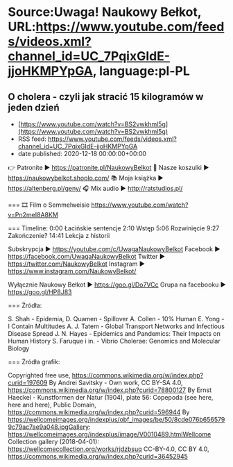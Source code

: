 # Source:Uwaga! Naukowy Bełkot, URL:https://www.youtube.com/feeds/videos.xml?channel_id=UC_7PqixGIdE-jjoHKMPYpGA, language:pl-PL

## O cholera - czyli jak stracić 15 kilogramów w jeden dzień
 - [https://www.youtube.com/watch?v=BS2vwkhml5g](https://www.youtube.com/watch?v=BS2vwkhml5g)
 - RSS feed: https://www.youtube.com/feeds/videos.xml?channel_id=UC_7PqixGIdE-jjoHKMPYpGA
 - date published: 2020-12-18 00:00:00+00:00

👉 Patronite ► https://patronite.pl/NaukowyBelkot 
👕 Nasze koszulki ► https://naukowybelkot.shoplo.com/
📚 Moja książka ► https://altenberg.pl/geny/
🎧 Mix audio ► http://ratstudios.pl/

===
🎞 Film o Semmelweisie
https://www.youtube.com/watch?v=Pn2meI8A8KM

===
Timeline:
0:00 Łacińskie sentencje
2:10 Wstęp
5:06 Rozwinięcie
9:27 Zakończenie?
14:41 Lekcja z historii

Subskrypcja ► https://youtube.com/c/UwagaNaukowyBelkot
Facebook ► https://facebook.com/UwagaNaukowyBelkot
Twitter ► https://twitter.com/NaukowyBelkot
Instagram ► https://www.instagram.com/NaukowyBelkot/

Wyłącznie Naukowy Bełkot ► https://goo.gl/Do7VCc
Grupa na facebooku ► https://goo.gl/HP8J83

===
Źródła:

S. Shah - Epidemia,
D. Quamen - Spillover
A. Collen - 10% Human
E. Yong - I Contain Multitudes
A. J. Tatem - Global Transport Networks and Infectious Disease Spread
J. N. Hayes - Epidemics and Pandemics: Their Impacts on Human History
S. Faruque i in. - Vibrio Cholerae: Genomics and Molecular Biology


===
Źródła grafik:

Copyrighted free use, https://commons.wikimedia.org/w/index.php?curid=197609
By Andrei Savitsky - Own work, CC BY-SA 4.0, https://commons.wikimedia.org/w/index.php?curid=78800127
By Ernst Haeckel - Kunstformen der Natur (1904), plate 56: Copepoda (see here, here and here), Public Domain, https://commons.wikimedia.org/w/index.php?curid=596944
By https://wellcomeimages.org/indexplus/obf_images/be/50/8cde076b6565799c79ac7ae9a048.jpgGallery: https://wellcomeimages.org/indexplus/image/V0010489.htmlWellcome Collection gallery (2018-04-01): https://wellcomecollection.org/works/rjdzbsuq CC-BY-4.0, CC BY 4.0, https://commons.wikimedia.org/w/index.php?curid=36452945

